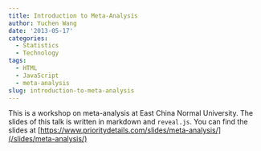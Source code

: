```yaml
---
title: Introduction to Meta-Analysis
author: Yuchen Wang
date: '2013-05-17'
categories:
  - Statistics
  - Technology
tags:
  - HTML
  - JavaScript
  - meta-analysis
slug: introduction-to-meta-analysis
---
```




This is a workshop on meta-analysis at East China Normal University. The slides of this talk is written in markdown and `reveal.js`. You can find the slides at [https://www.prioritydetails.com/slides/meta-analysis/](/slides/meta-analysis/)


